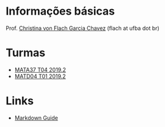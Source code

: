 # Informações básicas

Prof. [Christina von Flach Garcia Chavez](http://wiki.dcc.ufba.br/DCC/ProfChristinaFlach)
(flach at ufba dot br)

# Turmas
- [MATA37 T04 2019.2](mata37)
- [MATD04 T01 2019.2](matd04)

# Links

- [Markdown Guide](https://www.markdownguide.org/basic-syntax/)



